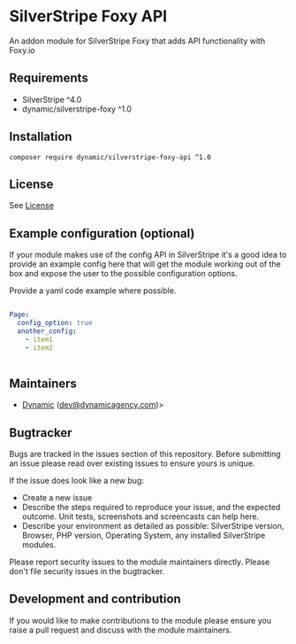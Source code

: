 # SilverStripe Foxy API

An addon module for SilverStripe Foxy that adds API functionality with Foxy.io

## Requirements

* SilverStripe ^4.0
* dynamic/silverstripe-foxy ^1.0

## Installation
 

```
composer require dynamic/silverstripe-foxy-api ^1.0
```


## License

See [License](license.md)


## Example configuration (optional)

If your module makes use of the config API in SilverStripe it's a good idea to provide an example config
 here that will get the module working out of the box and expose the user to the possible configuration options.

Provide a yaml code example where possible.

```yaml

Page:
  config_option: true
  another_config:
    - item1
    - item2
  
```

## Maintainers
 *  [Dynamic](http://www.dynamicagency.com) (<dev@dynamicagency.com>)>
 
## Bugtracker
Bugs are tracked in the issues section of this repository. Before submitting an issue please read over 
existing issues to ensure yours is unique. 
 
If the issue does look like a new bug:
 
 - Create a new issue
 - Describe the steps required to reproduce your issue, and the expected outcome. Unit tests, screenshots 
 and screencasts can help here.
 - Describe your environment as detailed as possible: SilverStripe version, Browser, PHP version, 
 Operating System, any installed SilverStripe modules.
 
Please report security issues to the module maintainers directly. Please don't file security issues in the bugtracker.
 
## Development and contribution
If you would like to make contributions to the module please ensure you raise a pull request and discuss with the module maintainers.
